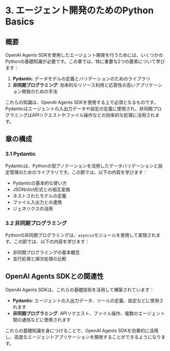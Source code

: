 # 3. エージェント開発のためのPython Basics

## 概要

OpenAI Agents SDKを使用したエージェント開発を行うためには、いくつかのPythonの基礎知識が必要です。この章では、特に重要な2つの要素について学びます：

1. **Pydantic**: データモデルの定義とバリデーションのためのライブラリ
2. **非同期プログラミング**: 効率的なリソース利用と応答性の高いアプリケーション開発のための手法

これらの知識は、OpenAI Agents SDKを使用する上で必須となるものです。Pydanticはエージェントの入出力データや設定の定義に使用され、非同期プログラミングはAPIリクエストやファイル操作などの効率的な処理に活用されます。

## 章の構成

### 3.1 Pydantic

Pydanticは、Pythonの型アノテーションを活用したデータバリデーションと設定管理のためのライブラリです。この節では、以下の内容を学びます：

- Pydanticの基本的な使い方
- JSON/dict形式との相互変換
- ネストされたモデルの定義
- ファイル入出力との連携
- ジェネリクスの活用

### 3.2 非同期プログラミング

Pythonの非同期プログラミングは、`asyncio`モジュールを使用して実現されます。この節では、以下の内容を学びます：

- 非同期プログラミングの基本概念
- 並行処理と順次処理の比較

## OpenAI Agents SDKとの関連性

OpenAI Agents SDKは、これらの基礎技術を活用して構築されています：

- **Pydantic**: エージェントの入出力データ、ツールの定義、設定などに使用されます
- **非同期プログラミング**: APIリクエスト、ファイル操作、複数のエージェント間の通信などに使用されます

これらの基礎知識を身につけることで、OpenAI Agents SDKを効果的に活用し、高度なエージェントアプリケーションを開発することができるようになります。
